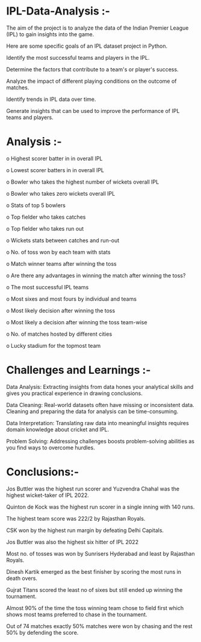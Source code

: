 # IPL-Data-Analysis :-

The aim of the project is to analyze the data of the Indian Premier League (IPL) to gain insights into the game.

Here are some specific goals of an IPL dataset project in Python.

Identify the most successful teams and players in the IPL.

Determine the factors that contribute to a team's or player's success.

Analyze the impact of different playing conditions on the outcome of matches.

Identify trends in IPL data over time.

Generate insights that can be used to improve the performance of IPL teams and players.

# Analysis :-

o Highest scorer batter in in overall IPL

o Lowest scorer batters in in overall IPL

o Bowler who takes the highest number of wickets overall IPL

o Bowler who takes zero wickets overall IPL

o Stats of top 5 bowlers

o Top fielder who takes catches

o Top fielder who takes run out

o Wickets stats between catches and run-out

o No. of toss won by each team with stats

o Match winner teams after winning the toss

o Are there any advantages in winning the match after winning the toss?

o The most successful IPL teams

o Most sixes and most fours by individual and teams

o Most likely decision after winning the toss

o Most likely a decision after winning the toss team-wise

o No. of matches hosted by different cities

o Lucky stadium for the topmost team

# Challenges and Learnings :-

Data Analysis: Extracting insights from data hones your analytical skills and gives you practical experience in drawing conclusions.

Data Cleaning: Real-world datasets often have missing or inconsistent data. Cleaning and preparing the data for analysis can be time-consuming.

Data Interpretation: Translating raw data into meaningful insights requires domain knowledge about cricket and IPL.

Problem Solving: Addressing challenges boosts problem-solving abilities as you find ways to overcome hurdles.

# Conclusions:- 
Jos Buttler was the highest run scorer and Yuzvendra Chahal was the highest wicket-taker of IPL 2022.

Quinton de Kock was the highest run scorer in a single inning with 140 runs.

The highest team score was 222/2 by Rajasthan Royals.

CSK won by the highest run margin by defeating Delhi Capitals.

Jos Buttler was also the highest six hitter of IPL 2022

Most no. of tosses was won by Sunrisers Hyderabad and least by Rajasthan Royals.

Dinesh Kartik emerged as the best finisher by scoring the most runs in death overs.

Gujrat Titans scored the least no of sixes but still ended up winning the tournament.

Almost 90% of the time the toss winning team chose to field first which shows most teams preferred to chase in the tournament.

Out of 74 matches exactly 50% matches were won by chasing and the rest 50% by defending the score.
